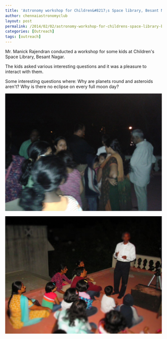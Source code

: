 ```yaml
---
title: 'Astronomy workshop for Children&#8217;s Space library, Besant Nagar'
author: chennaiastronomyclub
layout: post
permalink: /2014/02/02/astronomy-workshop-for-childrens-space-library-besant-nagar/
categories: [Outreach]
tags: [outreach]
---
```


Mr. Manick Rajendran conducted a workshop for some kids at Children's Space Library, Besant Nagar.

The kids asked various interesting questions and it was a pleasure to interact with them.

Some interesting questions where:
Why are planets round and asteroids aren't?
Why is there no eclipse on every full moon day?

![The telescope](/img/lib1.jpg)

![The session](/img/lib2.jpg)